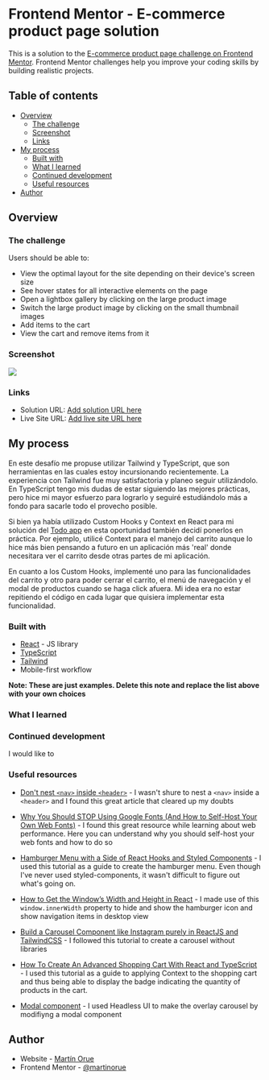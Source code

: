# Frontend Mentor - E-commerce product page solution

This is a solution to the [E-commerce product page challenge on Frontend Mentor](https://www.frontendmentor.io/challenges/ecommerce-product-page-UPsZ9MJp6). Frontend Mentor challenges help you improve your coding skills by building realistic projects.

## Table of contents

- [Overview](#overview)
  - [The challenge](#the-challenge)
  - [Screenshot](#screenshot)
  - [Links](#links)
- [My process](#my-process)
  - [Built with](#built-with)
  - [What I learned](#what-i-learned)
  - [Continued development](#continued-development)
  - [Useful resources](#useful-resources)
- [Author](#author)

## Overview

### The challenge

Users should be able to:

- View the optimal layout for the site depending on their device's screen size
- See hover states for all interactive elements on the page
- Open a lightbox gallery by clicking on the large product image
- Switch the large product image by clicking on the small thumbnail images
- Add items to the cart
- View the cart and remove items from it

### Screenshot

![](./screenshot.jpg)

### Links

- Solution URL: [Add solution URL here](https://github.com/martinorue/fem-product-page)
- Live Site URL: [Add live site URL here](https://your-live-site-url.com)

## My process

En este desafío me propuse utilizar Tailwind y TypeScript, que son herramientas en las cuales estoy incursionando recientemente.
La experiencia con Tailwind fue muy satisfactoria y planeo seguir utilizándolo. En TypeScript tengo mis dudas de estar siguiendo las mejores prácticas, pero hice mi mayor esfuerzo para lograrlo y seguiré estudiándolo más a fondo para sacarle todo el provecho posible.

Si bien ya había utilizado Custom Hooks y Context en React para mi solución del [Todo app](https://www.frontendmentor.io/solutions/todo-app-using-react-6CigAWdga5) en esta oportunidad también decidí ponerlos en práctica. Por ejemplo, utilicé Context para el manejo del carrito aunque lo hice más bien pensando a futuro en un aplicación más 'real' donde necesitara ver el carrito desde otras partes de mi aplicación.

En cuanto a los Custom Hooks, implementé uno para las funcionalidades del carrito y otro para poder cerrar el carrito, el menú de navegación y el modal de productos cuando se haga click afuera. Mi idea era no estar repitiendo el código en cada lugar que quisiera implementar esta funcionalidad.

### Built with

- [React](https://reactjs.org/) - JS library
- [TypeScript](https://www.typescriptlang.org/)
- [Tailwind](https://tailwindcss.com/)
- Mobile-first workflow

**Note: These are just examples. Delete this note and replace the list above with your own choices**

### What I learned



### Continued development

I would like to 

### Useful resources

- [Don't nest `<nav>` inside `<header>`](https://dev.to/masakudamatsu/don-t-nest-nav-inside-header-do-nest-the-hamburger-menu-button-inside-nav-6cp) - I wasn't shure to nest a `<nav>` inside a `<header>` and I found this great article that cleared up my doubts

- [Why You Should STOP Using Google Fonts (And How to Self-Host Your Own Web Fonts)](https://youtu.be/363s_ziVwTg) - I found this great resource while learning about web performance. Here you can understand why you should self-host your web fonts and how to do so

- [Hamburger Menu with a Side of React Hooks and Styled Components](https://css-tricks.com/hamburger-menu-with-a-side-of-react-hooks-and-styled-components/) - I used this tutorial as a guide to create the hamburger menu. Even though I've never used styled-components, it wasn't difficult to figure out what's going on.

- [How to Get the Window’s Width and Height in React](https://codingbeautydev.com/blog/react-get-window-width-height/) - I made use of this `window.innerWidth` property to hide and show the hamburger icon and show navigation items in desktop view

- [Build a Carousel Component like Instagram purely in ReactJS and TailwindCSS](https://www.youtube.com/watch?v=XJSOgV4VELk) - I followed this tutorial to create a carousel without libraries

- [How To Create An Advanced Shopping Cart With React and TypeScript](https://www.youtube.com/watch?v=lATafp15HWA&t=2293s) - I used this tutorial as a guide to applying Context to the shopping cart and thus being able to display the badge indicating the quantity of products in the cart.

- [Modal component](https://headlessui.com/) - I used Headless UI to make the overlay carousel by modifiyng a modal component

## Author

- Website - [Martín Orue](https://martin-orue-portfolio.vercel.app/)
- Frontend Mentor - [@martinorue](https://www.frontendmentor.io/profile/martinorue)